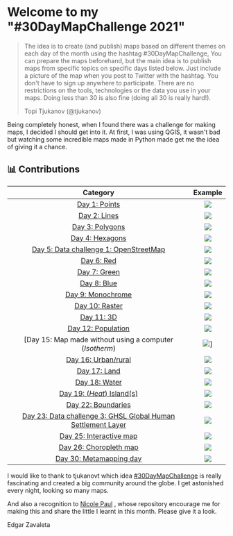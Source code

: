 # Welcome to my "#30DayMapChallenge 2021"

>The idea is to create (and publish) maps based on different themes on each day of the month using the hashtag #30DayMapChallenge, You can prepare the maps beforehand, but the main idea is to publish maps from specific topics on specific days listed below. Just include a picture of the map when you post to Twitter with the hashtag. You don't have to sign up anywhere to participate. There are no restrictions on the tools, technologies or the data you use in your maps. Doing less than 30 is also fine (doing all 30 is really hard!).
> 
>Topi Tjukanov (@tjukanov)

Being completely honest, when I found there was a challenge for making maps, I decided I should get into it. At first, I was using QGIS, it wasn't bad but watching some incredible maps made in Python made get me the idea of giving it a chance. 

## 📊 Contributions

| Category             |  Example |
:-------------------------:|:-------------------------:
[Day 1: Points]()  |  ![](maps/points.png)
[Day 2: Lines]()  |  ![](maps/points.jpg)
[Day 3: Polygons]()  |  ![](maps/Polygons.jpg)
[Day 4: Hexagons]()  |  ![](maps/Hexagons.jpg)
[Day 5: Data challenge 1: OpenStreetMap](files/DataChallenge1.ipynb)  |  ![](maps/DC_OSM.png)
[Day 6: Red]()  |  ![](maps/Red.png)
[Day 7: Green]()  |  ![](maps/Green.png)
[Day 8: Blue]()  |  ![](maps/Blue.png)
[Day 9: Monochrome](files/Monochrome.ipynb) |  ![](maps/mapa.png)
[Day 10: Raster](files/Raster.ipynb) |  ![](maps/mapa.png)
[Day 11: 3D](files/3D.ipynb)  |  ![](maps/Terreno_3D.png)
[Day 12: Population](files/Poblacion.ipynb)  |  ![](maps/Poblacion.png)
[Day 15: Map made without using a computer (*Isotherm*)  |  ![](maps/handmade.jpg)]
[Day 16: Urban/rural ](files/Urban&Rural.ipynb)  |  ![](maps/Urban&Rural.png)
[Day 17: Land ](files/Land.ipynb)  |  ![](maps/LandChina.png)
[Day 18: Water ](files/Water.ipynb)  |  ![](maps/Agua.png)
[Day 19: (*Heat*) Island(s) ](files/Islands.ipynb)  |  ![](maps/Islas.png)
[Day 22: Boundaries ](files/Boundaries.ipynb)  |  ![](maps/CDMX.png)
[Day 23: Data challenge 3: GHSL Global Human Settlement Layer ](files/DataChallenge3_GHSL.ipynb)  |  ![](maps/ZMVM_GHSL.png)
[Day 25: Interactive map ](files/Interactive.ipynb)  |  ![](maps/Interactive.png)
[Day 26: Choropleth map ](files/Chrolopleth.ipynb)  |  ![](maps/AV_CDMX.png)
[Day 30: Metamapping day](files/Chrolopleth.ipynb)  |  ![](maps/Metamap.gif)


I would like to thank to tjukanovt which idea [#30DayMapChallenge](https://github.com/tjukanovt/30DayMapChallenge) is really fascinating and created a big community around the globe. I get astonished every night, looking so many maps. 

And also a recognition to [Nicole Paul](https://github.com/nicolepaul/30-day-map-challenge) , whose repository encourage me for making this  and share the little I learnt in this month. Please give it a look. 

Edgar Zavaleta
